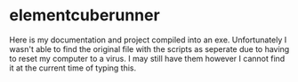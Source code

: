 # elementcuberunner

Here is my documentation and project compiled into an exe.
Unfortunately I wasn't able to find the original file with the scripts as seperate due to having to reset my computer to a virus. I may still have them however I cannot find it at the current time of typing this.
